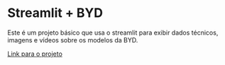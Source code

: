 # Streamlit + BYD

Este é um projeto básico que usa o streamlit para exibir dados técnicos, imagens e vídeos sobre os modelos da BYD.

[Link para o projeto](https://teste-byd.streamlit.app/)
